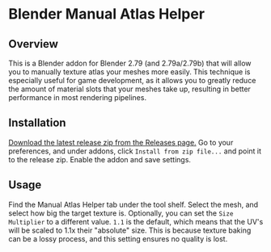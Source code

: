 # Blender Manual Atlas Helper

## Overview
This is a Blender addon for Blender 2.79 (and 2.79a/2.79b) that will allow you to manually texture atlas your meshes more easily.
This technique is especially useful for game development, as it allows you to greatly reduce the amount of material slots that your meshes take up, resulting in better performance in most rendering pipelines.

## Installation
[Download the latest release zip from the Releases page.](https://github.com/HugoZink/BlenderManualAtlasHelper/releases) Go to your preferences, and under addons, click `Install from zip file...` and point it to the release zip. Enable the addon and save settings.

## Usage
Find the Manual Atlas Helper tab under the tool shelf. Select the mesh, and select how big the target texture is. Optionally, you can set the `Size Multiplier` to a different value.
`1.1` is the default, which means that the UV's will be scaled to 1.1x their "absolute" size. This is because texture baking can be a lossy process, and this setting ensures no quality is lost.